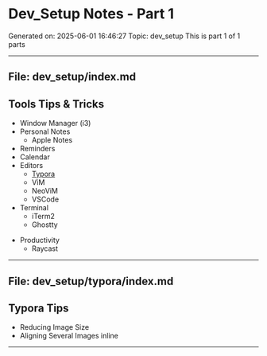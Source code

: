 # Dev_Setup Notes - Part 1
Generated on: 2025-06-01 16:46:27
Topic: dev_setup
This is part 1 of 1 parts

---

## File: dev_setup/index.md

## Tools Tips & Tricks





* Window Manager (i3)
* Personal Notes
  * Apple Notes
* Reminders
* Calendar
* Editors
  - [Typora](typora/index.md)
  - ViM
  - NeoViM
  - VSCode
* Terminal
  * iTerm2
  * Ghostty

- Productivity
  - Raycast

---

## File: dev_setup/typora/index.md

## Typora Tips



- Reducing Image Size
- Aligning Several Images inline

---


